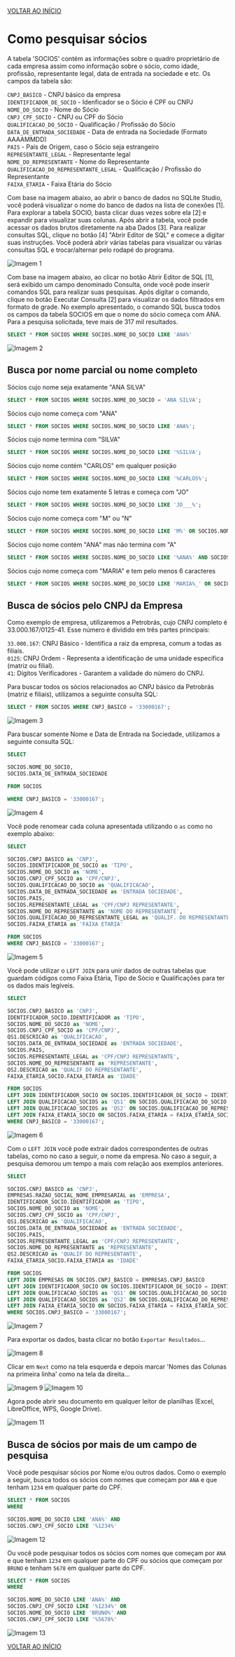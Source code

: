 [VOLTAR AO INÍCIO](main.md)

# Como pesquisar sócios #

A tabela 'SOCIOS' contém as informações sobre o quadro proprietário de cada empresa assim como informação sobre o sócio, como idade, profissão, representante legal, data de entrada na sociedade e etc. Os campos da tabela são:

`CNPJ_BASICO` - CNPJ básico da empresa <BR>
`IDENTIFICADOR_DE_SOCIO` - Idenficador se o Sócio é CPF ou CNPJ <BR>
`NOME_DO_SOCIO` - Nome do Sócio <BR>
`CNPJ_CPF_SOCIO` - CNPJ ou CPF do Sócio <BR>
`QUALIFICACAO_DO_SOCIO` - Qualificação / Profissão do Sócio <BR>
`DATA_DE_ENTRADA_SOCIEDADE` - Data de entrada na Sociedade (Formato AAAAMMDD) <BR>
`PAIS` - País de Origem, caso o Sócio seja estrangeiro <BR>
`REPRESENTANTE_LEGAL` - Representante legal <BR>
`NOME_DO_REPRESENTANTE` - Nome do Representante <BR>
`QUALIFICACAO_DO_REPRESENTANTE_LEGAL` - Qualificação / Profissão do Representante <BR>
`FAIXA_ETARIA` - Faixa Etária do Sócio <BR>

Com base na imagem abaixo, ao abrir o banco de dados no SQLite Studio, você poderá visualizar o nome do banco de dados na lista de conexões [1]. Para explorar a tabela SOCIO, basta clicar duas vezes sobre ela [2] e expandir para visualizar suas colunas. Após abrir a tabela, você pode acessar os dados brutos diretamente na aba Dados [3]. Para realizar consultas SQL, clique no botão [4] "Abrir Editor de SQL" e comece a digitar suas instruções. Você poderá abrir várias tabelas para visualizar ou várias consultas SQL e trocar/alternar pelo rodapé do programa.

![Imagem 1](SOCIOS/1.png)

Com base na imagem abaixo, ao clicar no botão Abrir Editor de SQL [1], será exibido um campo denominado Consulta, onde você pode inserir comandos SQL para realizar suas pesquisas. Após digitar o comando, clique no botão Executar Consulta [2] para visualizar os dados filtrados em formato de grade. No exemplo apresentado, o comando SQL busca todos os campos da tabela SOCIOS em que o nome do sócio começa com ANA. Para a pesquisa solicitada, teve mais de 317 mil resultados.

```sql
SELECT * FROM SOCIOS WHERE SOCIOS.NOME_DO_SOCIO LIKE 'ANA%'
```

![Imagem 2](SOCIOS/2.png)

## Busca por nome parcial ou nome completo ##

Sócios cujo nome seja exatamente "ANA SILVA"
```sql
SELECT * FROM SOCIOS WHERE SOCIOS.NOME_DO_SOCIO = 'ANA SILVA';
```
Sócios cujo nome começa com "ANA"
```sql
SELECT * FROM SOCIOS WHERE SOCIOS.NOME_DO_SOCIO LIKE 'ANA%';
```
Sócios cujo nome termina com "SILVA"
```sql
SELECT * FROM SOCIOS WHERE SOCIOS.NOME_DO_SOCIO LIKE '%SILVA';
```
Sócios cujo nome contém "CARLOS" em qualquer posição
```sql
SELECT * FROM SOCIOS WHERE SOCIOS.NOME_DO_SOCIO LIKE '%CARLOS%';
```
Sócios cujo nome tem exatamente 5 letras e começa com "JO"
```sql
SELECT * FROM SOCIOS WHERE SOCIOS.NOME_DO_SOCIO LIKE 'JO___%';
```
Sócios cujo nome começa com "M" ou "N"
```sql
SELECT * FROM SOCIOS WHERE SOCIOS.NOME_DO_SOCIO LIKE 'M%' OR SOCIOS.NOME_DO_SOCIO LIKE 'N%';
```
Sócios cujo nome contém "ANA" mas não termina com "A"
```sql
SELECT * FROM SOCIOS WHERE SOCIOS.NOME_DO_SOCIO LIKE '%ANA%' AND SOCIOS.NOME_DO_SOCIO NOT LIKE '%A';
```
Sócios cujo nome começa com "MARIA" e tem pelo menos 6 caracteres
```sql
SELECT * FROM SOCIOS WHERE SOCIOS.NOME_DO_SOCIO LIKE 'MARIA%_' OR SOCIOS.NOME_DO_SOCIO LIKE 'MARIA%__';
```


## Busca de sócios pelo CNPJ da Empresa ##

Como exemplo de empresa, utilizaremos a Petrobrás, cujo CNPJ completo é 33.000.167/0125-41. Esse número é dividido em três partes principais:

`33.000.167`: CNPJ Básico - Identifica a raiz da empresa, comum a todas as filiais.<br>
`0125`: CNPJ Ordem - Representa a identificação de uma unidade específica (matriz ou filial).<br>
`41`: Dígitos Verificadores - Garantem a validade do número do CNPJ.<br>

Para buscar todos os sócios relacionados ao CNPJ básico da Petrobrás (matriz e filiais), utilizamos a seguinte consulta SQL:

```sql
SELECT * FROM SOCIOS WHERE CNPJ_BASICO = '33000167';
```
![Imagem 3](SOCIOS/3.png)

Para buscar somente Nome e Data de Entrada na Sociedade, utilizamos a seguinte consulta SQL:

```sql
SELECT

SOCIOS.NOME_DO_SOCIO,
SOCIOS.DATA_DE_ENTRADA_SOCIEDADE

FROM SOCIOS

WHERE CNPJ_BASICO = '33000167';
```
![Imagem 4](SOCIOS/4.png)

Você pode renomear cada coluna apresentada utilizando o `as` como no exemplo abaixo:

```sql
SELECT

SOCIOS.CNPJ_BASICO as 'CNPJ',
SOCIOS.IDENTIFICADOR_DE_SOCIO as 'TIPO',
SOCIOS.NOME_DO_SOCIO as 'NOME',
SOCIOS.CNPJ_CPF_SOCIO as 'CPF/CNPJ',
SOCIOS.QUALIFICACAO_DO_SOCIO as 'QUALIFICACAO',
SOCIOS.DATA_DE_ENTRADA_SOCIEDADE as 'ENTRADA SOCIEDADE',
SOCIOS.PAIS,
SOCIOS.REPRESENTANTE_LEGAL as 'CPF/CNPJ REPRESENTANTE',
SOCIOS.NOME_DO_REPRESENTANTE as 'NOME DO REPRESENTANTE',
SOCIOS.QUALIFICACAO_DO_REPRESENTANTE_LEGAL as 'QUALIF. DO REPRESENTANTE',
SOCIOS.FAIXA_ETARIA as 'FAIXA ETARIA'

FROM SOCIOS
WHERE CNPJ_BASICO = '33000167';
```
![Imagem 5](SOCIOS/5.png)

Você pode utilizar o `LEFT JOIN` para unir dados de outras tabelas que guardam códigos como Faixa Etária, Tipo de Sócio e Qualificações para ter os dados mais legíveis.

```sql
SELECT

SOCIOS.CNPJ_BASICO as 'CNPJ',
IDENTIFICADOR_SOCIO.IDENTIFICADOR as 'TIPO',
SOCIOS.NOME_DO_SOCIO as 'NOME',
SOCIOS.CNPJ_CPF_SOCIO as 'CPF/CNPJ',
QS1.DESCRICAO as 'QUALIFICACAO',
SOCIOS.DATA_DE_ENTRADA_SOCIEDADE as 'ENTRADA SOCIEDADE',
SOCIOS.PAIS,
SOCIOS.REPRESENTANTE_LEGAL as 'CPF/CNPJ REPRESENTANTE',
SOCIOS.NOME_DO_REPRESENTANTE as 'REPRESENTANTE',
QS2.DESCRICAO as 'QUALIF DO REPRESENTANTE',
FAIXA_ETARIA_SOCIO.FAIXA_ETARIA as 'IDADE'

FROM SOCIOS
LEFT JOIN IDENTIFICADOR_SOCIO ON SOCIOS.IDENTIFICADOR_DE_SOCIO = IDENTIFICADOR_SOCIO.COD
LEFT JOIN QUALIFICACAO_SOCIOS as 'QS1' ON SOCIOS.QUALIFICACAO_DO_SOCIO = QS1.COD
LEFT JOIN QUALIFICACAO_SOCIOS as 'QS2' ON SOCIOS.QUALIFICACAO_DO_REPRESENTANTE_LEGAL = QS2.COD
LEFT JOIN FAIXA_ETARIA_SOCIO ON SOCIOS.FAIXA_ETARIA = FAIXA_ETARIA_SOCIO.COD
WHERE CNPJ_BASICO = '33000167';
```
![Imagem 6](SOCIOS/6.png)

Com o `LEFT JOIN` você pode extrair dados correspondentes de outras tabelas, como no caso a seguir, o nome da empresa. No caso a seguir, a pesquisa demorou um tempo a mais com relação aos exemplos anteriores.

```sql
SELECT

SOCIOS.CNPJ_BASICO as 'CNPJ',
EMPRESAS.RAZAO_SOCIAL_NOME_EMPRESARIAL as 'EMPRESA',
IDENTIFICADOR_SOCIO.IDENTIFICADOR as 'TIPO',
SOCIOS.NOME_DO_SOCIO as 'NOME',
SOCIOS.CNPJ_CPF_SOCIO as 'CPF/CNPJ',
QS1.DESCRICAO as 'QUALIFICACAO',
SOCIOS.DATA_DE_ENTRADA_SOCIEDADE as 'ENTRADA SOCIEDADE',
SOCIOS.PAIS,
SOCIOS.REPRESENTANTE_LEGAL as 'CPF/CNPJ REPRESENTANTE',
SOCIOS.NOME_DO_REPRESENTANTE as 'REPRESENTANTE',
QS2.DESCRICAO as 'QUALIF DO REPRESENTANTE',
FAIXA_ETARIA_SOCIO.FAIXA_ETARIA as 'IDADE'

FROM SOCIOS
LEFT JOIN EMPRESAS ON SOCIOS.CNPJ_BASICO = EMPRESAS.CNPJ_BASICO
LEFT JOIN IDENTIFICADOR_SOCIO ON SOCIOS.IDENTIFICADOR_DE_SOCIO = IDENTIFICADOR_SOCIO.COD
LEFT JOIN QUALIFICACAO_SOCIOS as 'QS1' ON SOCIOS.QUALIFICACAO_DO_SOCIO = QS1.COD
LEFT JOIN QUALIFICACAO_SOCIOS as 'QS2' ON SOCIOS.QUALIFICACAO_DO_REPRESENTANTE_LEGAL = QS2.COD
LEFT JOIN FAIXA_ETARIA_SOCIO ON SOCIOS.FAIXA_ETARIA = FAIXA_ETARIA_SOCIO.COD
WHERE SOCIOS.CNPJ_BASICO = '33000167';
```
![Imagem 7](SOCIOS/7.png)

Para exportar os dados, basta clicar no botão `Exportar Resultados`...

![Imagem 8](SOCIOS/8.png)

Clicar em `Next` como na tela esquerda e depois marcar 'Nomes das Colunas na primeira linha' como na tela da direita...

![Imagem 9](SOCIOS/9.png)
![Imagem 10](SOCIOS/10.png)

Agora pode abrir seu documento em qualquer leitor de planilhas (Excel, LibreOffice, WPS, Google Drive).

![Imagem 11](SOCIOS/11.png)


## Busca de sócios por mais de um campo de pesquisa ##

Você pode pesquisar sócios por Nome e/ou outros dados. Como o exemplo a seguir, busca todos os sócios com nomes que começam por `ANA` e que tenham `1234` em qualquer parte do CPF.

```sql
SELECT * FROM SOCIOS
WHERE

SOCIOS.NOME_DO_SOCIO LIKE 'ANA%' AND
SOCIOS.CNPJ_CPF_SOCIO LIKE '%1234%'
```

![Imagem 12](SOCIOS/12.png)

Ou você pode pesquisar todos os sócios com nomes que começam por `ANA` e que tenham `1234` em qualquer parte do CPF ou sócios que começam por `BRUNO` e tenham `5678` em qualquer parte do CPF.

```sql
SELECT * FROM SOCIOS
WHERE

SOCIOS.NOME_DO_SOCIO LIKE 'ANA%' AND
SOCIOS.CNPJ_CPF_SOCIO LIKE '%1234%' OR
SOCIOS.NOME_DO_SOCIO LIKE 'BRUNO%' AND
SOCIOS.CNPJ_CPF_SOCIO LIKE '%5678%'
```

![Imagem 13](SOCIOS/13.png)

[VOLTAR AO INÍCIO](main.md)
